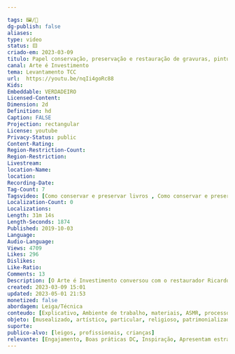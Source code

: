 ```yaml
---

tags: 🖼️/🎥️ 
dg-publish: false
aliases: 
type: video
status: 🟨️ 
criado-em: 2023-03-09
titulo: Papel conservação, preservação e restauração de gravuras, pinturas, desenhos, livros e documentos.
canal: Arte é Investimento
tema: Levantamento TCC 
url:  https://youtu.be/nqIi4goRc88
Kids: 
Embeddable: VERDADEIRO
Licensed-Content: 
Dimension: 2d
Definition: hd
Caption: FALSE
Projection: rectangular
License: youtube
Privacy-Status: public
Content-Rating: 
Region-Restriction-Count: 
Region-Restriction: 
Livestream: 
location-Name: 
location: 
Recording-Date: 
Tag-Count: 7
Tagsvideo: [Como conservar e preservar livros , Como conservar e preservar gravuras , Como conservar e preservar pinturas feitas sobre papel , Como conservar e preservar desenhos , Como conservar e preservar documentos , Como conservar e preservar papel , Ricardo Tagliapietra]
Localization-Count: 0
Localizations: 
Length: 31m 14s
Length-Seconds: 1874
Published: 2019-10-03
Language: 
Audio-Language: 
Views: 4709
Likes: 296
Dislikes: 
Like-Ratio: 
Comments: 13
Description: [O Arte é Investimento conversou com o restaurador Ricardo Tagliapietra sobre a preservação e restauração de obras que tem como suporte o papel, tais como gravuras, pinturas, desenhos, livros e documentos<br><br><br> - O início do trabalho como restaurador;<br><br> - É possível perder uma obra de arte que tem como suporte o papel por falta de cuidados <br><br> - A diferença de qualidade do papel feito atualmente comparado com o papel feito há 200, <br>300 anos;<br><br> - A noção de qualidade do papel utilizado em obras de arte;<br><br> - Os principais problemas montagens inadequadas, manuseio e acidentes;<br><br> - Os critérios para definição do tratamento;<br><br> - É possível diagnosticar um problema com base em imagens enviadas por e-mail ou Whatsapp <br><br> - A diferença de tratamento entre gravuras, desenhos e pinturas x livros e documentos;<br><br> - Cuidados com a guarda de gravuras, desenhos e pinturas;<br><br> - Uma mapoteca pode ficar em qualquer local <br><br> - E quando uma pessoa não tem uma mapoteca  Deve-se guardar em um armário  Deve-se usar plástico <br><br> - Como guardar jornais;<br><br> - Livros é só colocar na estante <br><br>- Cuidados para se emoldurar obras;<br><br><br> Pode-se acessar diretamente os temas clicando nos respectivos tempos quando eles estiverem destacados com a cor azul. Para quem acessa por computador ou notebook, os tempos aparecerão em azul na descrição do vídeo. Para quem acessa por celular ou tablet, os tempos aparecerão em azul no primeiro comentário  <br><br><br>Ricardo Tagliapietra<br>Telefone 11-3865-1408<br>E-mail rtpietragmail.com.<br><br><br>Links<br><br>Ricardo Tagliapietra<br>reliquiano.com/2018/05/25/ricardo-tagliapietra-restauracao-de-obras-feitas-em-papel-pinturas-gravuras-desenhos-livros-e-documentos-sao-paulo-sp/<br><br>Exemplos de mapotecas<br><br><br><br>Arte é Investimento - 1ª Fase, 1988 e 1989, e 2ª Fase, a partir de 2019.<br><br>Produção Jorge Priori;<br><br>Imagens Cristiano Fukuyama;<br><br>Criação Nelson Priori.]
created: 2023-03-09 15:01
updated: 2023-05-01 21:53
monetized: false
abordagem: Leiga/Técnica
conteudo: [Explicativo, Ambiente de trabalho, materiais, ASMR, processos]
objeto: [musealizado, artístico, particular, religioso, patrimonializado, histórico]
suporte:
publico-alvo: [leigos, profissionais, crianças]
relevante: [Engajamento, Boas práticas DC, Inspiração, Apresentam estratégias de DC, Inovações, cibercultura]
---
```

